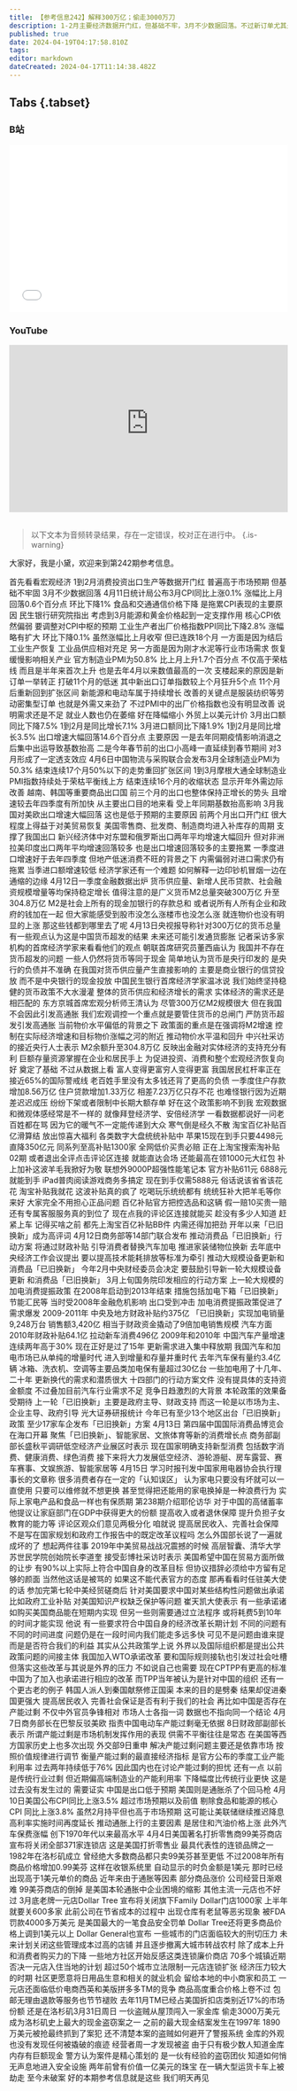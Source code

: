 ```yaml
---
title: 【参考信息242】解释300万亿；偷走3000万刀
description: 1-2月主要经济数据开门红，但基础不牢，3月不少数据回落。不过新订单尤其是新出口订单支棱起来了。我国M2总量突破300万亿，给经济学家出了个难题，如何解释一边“印钞机冒烟”，一边在通缩边缘。银行纷纷下架或者限制中长期大额存单，好在影响不到我。新一轮以旧换新政策出炉，国家支持新型消费，接下来将大力发展低空经济、邮轮游艇、房车露营、赛车赛事等。美国通胀杀了个回马枪，“99美分商店”、一元店四面楚歌。
published: true
date: 2024-04-19T04:17:58.810Z
tags: 
editor: markdown
dateCreated: 2024-04-17T11:14:38.482Z
---
```


## Tabs {.tabset}
### B站
<div style="position: relative; padding: 30% 45%;">
<iframe style="position: absolute; width: 100%; height: 100%; left: 0; top: 0;" src="//player.bilibili.com/player.html?&bvid=BV1LT421U7Et&page=1&as_wide=1&high_quality=1&danmaku=1&autoplay=0" scrolling="no" border="0" frameborder="no" framespacing="0" allowfullscreen="true"></iframe>
</div>

### YouTube
<div style="position: relative; padding: 30% 45%;">
<iframe style="position: absolute; top: 0; left: 0; width: 100%; height: 100%;" src="https://www.youtube-nocookie.com/embed/YouTubeVID" title="YouTube video player" frameborder="0" allow="accelerometer; autoplay; clipboard-write; encrypted-media; gyroscope; picture-in-picture" allowfullscreen></iframe>
</div>

## 

> 以下文本为音频转录结果，存在一定错误，校对正在进行中。
{.is-warning}

大家好，我是小黛，欢迎来到第242期参考信息。

首先看看宏观经济
1到2月消费投资出口生产等数据开门红
普遍高于市场预期
但基础不牢固
3月不少数据回落
4月11日统计局公布3月CPI同比上涨0.1%
涨幅比上月回落0.6个百分点
环比下降1%
食品和交通通信价格下降
是拖累CPI表现的主要原因
民生银行研究院指出
考虑到3月能源和黄金价格起到一定支撑作用
核心CPI依然偏弱
要调整对CPI中枢的预期
工业生产者出厂价格指数PPI同比下降2.8%
涨幅略有扩大
环比下降0.1%
虽然涨幅比上月收窄
但已连跌18个月
一方面是因为结后工业生产恢复
工业品供应相对充足
另一方面是因为刚才水泥等行业市场需求
恢复缓慢影响相关产业
官方制造业PMI为50.8%
比上月上升1.7个百分点
不仅高于荣枯线
而且是半年来首次上升
也是去年4月以来数值最高的一次
支楼起来的原因是新订单一举转正
打破11个月的低迷
其中新出口订单指数较上个月狂升5个点
11个月后重新回到扩张区间
新能源和电动车属于持续增长
改善的关键点是服装纺织等劳动密集型订单
也就是外需又来劲了
不过PMI中的出厂价格指数也没有明显改善
说明需求还是不足
就业人数也仍在萎缩
好在降幅缩小
外贸上以美元计价
3月出口额同比下降7.5%
1到2月是同比增长7.1%
3月进口额同比下降1.9%
1到2月是同比增长3.5%
出口增速大幅回落14.6个百分点
主要原因
一是去年同期疫情影响消退之后集中出运导致基数抬高
二是今年春节前的出口小高峰一直延续到春节期间
对3月形成了一定透支效应
4月6日中国物流与采购联合会发布3月全球制造业PMI为50.3%
结束连续17个月50%以下的走势重回扩张区间
1到3月摩根大通全球制造业PMI指数持续处于荣枯平衡线上方
结束连续16个月的收缩状态
显示开年外需边际改善
越南、韩国等重要商品出口国
前三个月的出口也整体保持正增长的势头
且增速较去年四季度有所加快
从主要出口目的地来看
受上年同期基数抬高影响
3月我国对美欧出口增速大幅回落
这也是低于预期的主要原因
前两个月出口开门红
很大程度上得益于对美贸易恢复
美国零售商、批发商、制造商均进入补库存的周期
支撑了我国出口
新兴经济体中对东盟和俄罗斯出口两年平均增速大幅回升
但对非洲拉美印度出口两年平均增速回落较多
也是出口增速回落较多的主要拖累
一季度进口增速好于去年四季度
但地产低迷消费不旺的背景之下
内需偏弱对进口需求仍有拖累
当季进口额增速较低
经济学家还有一个难题
如何解释一边印钞机冒烟一边在通缩的边缘
4月12日一季度金融数据出炉
货币供应量、新增人民币贷款、社会融资规模增量等均保持稳定增长
值得注意的是广义货币M2总量突破300万亿
升至304.8万亿
M2是社会上所有的现金加银行的存款总和
或者说所有人所有企业和政府的钱加在一起
但大家能感受到股市没怎么涨楼市也没怎么涨
就连物价也没有明显的上涨
那这些钱都到哪里去了呢
4月13日央视报导称针对300万亿的货币总量
有一些观点认为这是中国货币超发的结果
未来还可能引发通货膨胀
记者采访多家机构的首席经济学家来看看他们的观点
朝联首席研究员董西庙认为
我国并不存在货币超发的问题
一些人仍然将货币等同于现金
简单地认为货币是央行印发的
是央行的负债并不准确
在我国对货币供应量产生直接影响的
主要是商业银行的信贷投放
而不是中央银行的现金投放
中国民生银行首席经济学家温冰说
我们始终坚持稳健的货币政策不大水漫灌
整体的货币供应和经济增长的需求
实体经济的需求还是相匹配的
东方京城首席宏观分析师王清认为
尽管300万亿M2规模很大
但在我国不会因此引发高通胀
我们宏观调控一个重点就是要管住货币的总闸门
严防货币超发引发高通胀
当前物价水平偏低的背景之下
政策面的重点是在强调将M2增速
控制在实际经济增速和目标物价涨幅之河的附近
推动物价水平温和回升
中兴社采访的接近央行人士表示
M2余额升至304.8万亿
反映出金融对实体经济的支持充分有利
巨额存量资源掌握在企业和居民手上
为促进投资、消费和整个宏观经济恢复向好
奠定了基础
不过从数据上看
富人变得更富穷人变得更富
我国居民杠杆率正在接近65%的国际警戒线
老百姓手里没有太多钱还背了更高的负债
一季度住户存款增加8.56万亿
住户贷款增加1.33万亿
相差7.23万亿只存不花
也难怪银行因为近期差迟迟成压
纷纷下架或者限制中长期大额存单
好在这个政策影响不到我
宏观数据和微观体感经常是不一样的
就像拜登经济学、安倍经济学
一看数据都说好一问老百姓都在骂
因为它的暖气不一定能传递到大众
寒气倒是经久不散
淘宝百亿补贴百亿滑算结
放出惊喜大福利
各类数字大盘统统补贴中
苹果15现在到手只要4498元
直降350亿元
同系列至高补贴1300家
全网低价买贵必赔
正在上淘宝搜索淘补贴02期
或者退出全评点击评论区连接
就能直达会场
还能最高在领1000元大红包
补上加补这波羊毛我掀好为敬
联想外9000P超强性能笔记本
官方补贴611元
6888元就能到手
iPad普肉阅读游戏商务多搞定
现在到手仅需5888元
俗话说该省省该花花
淘宝补贴我就花
这波补贴真的疯了
吃喝玩乐统统都有
统统狂补大把羊毛等你来好
大家完全不用担心正品问题
百亿补贴官方把控选品和这辆
假一赔10买贵一赔
还有专属客服服务真的到位了
现在点我的评论区连接就能买
趁没有多少人知道
赶紧上车
记得买啥之前
都先上淘宝百亿补贴BB件
内需还得加把劲
开年以来「已旧换新」成为高评词
4月12日商务部等14部门联合发布
推动消费品「已旧换新」行动方案
将通过财政补贴
引导消费者替换汽车加电
推进家装储物位换新
去年底中央经济工作会议提出
要以提高技术能耗排放等标准为牵引
推动大规模设备更新和消费品「已旧换新」
今年2月中央财经委员会决定
要鼓励引导新一轮大规模设备更新
和消费品「已旧换新」
3月上旬国务院印发相应的行动方案
上一轮大规模的加电消费提振政策
在2008年启动到2013年结束
措施包括加电下箱「已旧换新」节能汇民等
当时受2008年金融危机影响
出口受到冲击
加电消费提振政策促进了需求爆发
2009-2011年
中央及地方财政补贴约375亿
「已旧换新」实现加电销量9,248万台
销售额3,420亿
相当于财政资金撬动了9倍加电销售规模
汽车方面
2010年财政补贴64.1亿
拉动新车消费496亿
2009年和2010年
中国汽车产量增速连续两年高于30%
现在正好是过了15年
更新需求进入集中释放期
我国汽车和加电市场已从单纯的增量时代
进入到增量和存量并重时代
去年汽车保有量约3.4亿辆
冰箱、洗衣机、空调等主要品类加电保有量超过30亿台
一些加电用了十几年、二十年
更新换代的需求和潜质很大
十四部门的行动方案文件
没有提具体的支持资金额度
不过叠加目前汽车行业需求不足
竞争日趋激烈的大背景
本轮政策的效果备受期待
上一轮「已旧换新」主要是政府主导、财政支持
而这一轮是以市场为主、企业主导、政府引导
光大证券研报统计
今年已有至少13个地区出台「已旧换新」政策
至少17家车企发布「已旧换新」方案
4月13日
第四届中国国际消费品博览会在海口开幕
聚焦「已旧换新」、智能家居、文旅体育等新的消费增长点
商务部副部长盛秋平调研低空经济产业展区时表示
现在国家明确支持新型消费
包括数字消费、健康消费、绿色消费
接下来将大力发展低空经济、游轮游艇、房车露营、赛车赛事、文娱旅游、智能家居等
4月15日
学习时报刊发中国家用电器协会执行理事长的文章称
很多消费者存在一定的「认知误区」
认为家电只要没有坏就可以一直使用
只要可以维修就不想更换
甚至觉得把还能用的家电换掉是一种浪费行为
实际上家电产品和食品一样也有保质期
第238期介绍耶伦访华
对于中国的高储蓄率
他提议让家庭部门在GDP中获得更大的份额
提高收入或者退休保障
提升负担子女教育的能力等
评论区观众们意见两极分化
咱就说
提高居民收入、完善社会保障
不是写在国家规划和政府工作报告中的既定改革议程吗
怎么外国部长说了一遍就成坏的了
想起两件往事
2019年中美贸易战战况震撼的时候
高层智囊、清华大学苏世民学院创始院长李道奎
接受彭博社采访时表示
美国希望中国在贸易方面所做的让步
有90%以上实际上符合中国自身的改革目标
但协议措辞必须给中方留有足够的颜面
当然他这话是被骂的
如果这不能代表官方的态度
那再看看时任驻美大使的话
参加完第七轮中美经贸磋商后
针对美国要求中国对某些结构性问题做出承诺
比如政府工业补贴
对美国知识产权缺乏保护等问题
崔天凯大使表示
有一些承诺诸如购买美国商品能在短期内实现
但另一些则需要通过立法程序
或将耗费5到10年的时间才能实现
他说
有一些要求符合中国自身的经济改革长期计划
不同的问题有不同的时间进度
问题仍是在一段时间内我们能走多远多快
可见不是问题由谁来提
而是是否符合我们的利益
其实从公共政策学上说
外界以及国际组织都是提出公共政策问题的间接主体
我国加入WTO承诺改革
要和国际规则接轨也引发过社会吐槽
但落实这些改革与其说是外界的压力
不如说自己也需要
现在CPTPP有更高的标准
中国为了加入也承诺进行相应的改革
而TPP当年被认为是针对中国的组织
还有一个更古老的例子
韩国人派人到秦国献祭修正国渠
本来的目的是劈秦
结果却促进秦国更强大
提高居民收入
完善社会保证是否有利于我们的社会
再比如中国是否存在产能过剩
不仅中外官员争锋相对
市场人士各指一词
数据也不指向同一个结论
4月7日商务部长在巴黎反驳美欧
指责中国电动车产能过剩毫无依据
8日财政部副部长表示
所谓产能过剩是市场机制发挥作用的表现
供需不平衡往往是常态
在美国等西方国家历史上也多次出现
外交部9日重申
解决产能过剩问题主要还是依靠市场
按照价值规律进行调节
衡量产能过剩的最直接经济指标
是官方公布的季度工业产能利用率
过去两年持续低于76%
因此国内也在讨论产能过剩的担忧
还有一点
以前是传统行业过剩
但近期偏高端制造业的产能利用率
下降幅度比传统行业更快
这是过去没有发生过的
需要证实
中国是出口低于预期
美国则是通胀杀了个回马枪
4月10日美国公布CPI同比上涨3.5%
超过市场预期以及前值
剔除食品和能源的核心CPI
同比上涨3.8%
虽然2月持平但也高于市场预期
这可能让美联储继续推迟降息
高利率实施时间再度延长
推动通胀上行的主要因素
是居住和汽油价格上涨
此外汽车保费涨幅
创下1970年代以来最高水平
4月4日美国著名打折零售商99美芬商店
宣布将关闭全部371家连锁店
这是美国打折零售业
最具代表性的连锁品牌之一
1982年在洛杉矶成立
曾经绝大多数商品都只卖99美芬甚至更低
不过2008年所有商品价格增加0.99美芬
这样在收银系统里
自动显示的时负金额是1美元
那时已经出现高于1美元单价的商品
近年来由于通胀等因素
部分商品涨价
公司经营日渐艰难
99美芬商店的倒掉
是美国本轮通胀中企业困境的缩影
其他主流一元店也不好过
3月底老牌一元店Dollar Tree
宣布将关闭旗下Family Dollar门店1000家
上半年就要关600多家
此前公司在节省成本的过程中
出现仓库有老鼠等恶劣现象
被FDA罚款4000多万美元
是美国最大的一笔食品安全罚单
Dollar Tree还将更多商品价格上调到1美元以上
Dollar General也宣布
一些城市的门店面临较大的刑切压力
未来计划关闭这些管理成本过高的店铺
并且逐步撤离大城市转战农村
除了成本上升和消费者购买力的下降
一些地方社区开始反感这类连锁廉价商店
70多个城镇近期否决一元店入住当地的计划
超过50个城市立法限制一元店连锁扩张
经济压力较大的时期
社区更愿意将日用品生意和相关的就业机会
留给本地的中小商家和员工
一元店还面临低价电商西英和美版拼多多TM的竞争
商品高度重合价格上卷不过
包邮无理由退款等服务也节节褪败
去年11月TM已经占美国折扣店类别近17%的市场份额
还是在洛杉矶3月31日周日
一伙盗贼从屋顶闯入一家金库
偷走3000万美元
成为洛杉矶史上最大的现金盗窃案之一
之前的最大现金结案发生在1997年
1890万美元被抢最终抓到了案犯
还不清楚本案的盗贼如何避开了警报系统
金库的外观也没有发现任何被撬破的痕迹
经营者周一才发现被盗
由于只有极少数人知道金库内存有巨额现金
警方认为案件是精心策划的
是一伙有经验的盗窃团伙
知道如何悄无声息地进入安全设施
两年前曾有价值一亿美元的珠宝
在一辆大型运货卡车上被劫走
至今未破案
好的本期参考信息就是这些
我们明天再见
